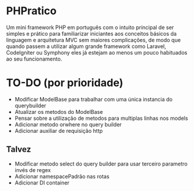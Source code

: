 # PHPratico
Um mini framework PHP em português com o intuito principal de ser simples e prático para familiarizar iniciantes aos conceitos básicos da linguagem e arquitetura MVC sem maiores complicações, de modo que quando passem a utilizar algum grande framework como Laravel, CodeIgniter ou Symphony eles já estejam ao menos um pouco habituados ao seu funcionamento.

# TO-DO (por prioridade)
   - Modificar ModelBase para trabalhar com uma única instancia do querybuilder
   - Atualizar os metodos do ModelBase
   - Pensar sobre a utilização de metodos para multiplas linhas nos models
   - Adicionar metodo orwhere no query builder
   - Adicionar auxiliar de requisição http

   ## Talvez
   - Modificar metodo select do query builder para usar terceiro parametro invés de regex
   - Adicionar namespacePadrão nas rotas
   - Adicionar DI container

   